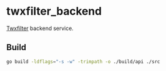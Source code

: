# twxfilter_backend

[Twxfilter](https://github.com/emurenMRz/twxfilter) backend service.

## Build

```sh
go build -ldflags="-s -w" -trimpath -o ./build/api ./src
```
